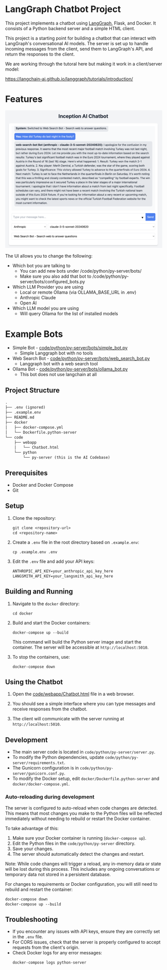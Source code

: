 # LangGraph Chatbot Project

This project implements a chatbot using [LangGraph](https://langchain-ai.github.io/langgraph/), Flask, and Docker. It consists of a Python backend server and a simple HTML client.

This project is a starting point for building a chatbot that can interact with LangGraph's conversational AI models. The server is set up to handle incoming messages from the client, send them to LangGraph's API, and return the responses to the client.

We are working through the tutoral here but making it work in a client/server model:

https://langchain-ai.github.io/langgraph/tutorials/introduction/

# Features

![docs/images/inception-ui.png](docs/images/inception-ui.png)

The UI allows you to change the following:

* Which bot you are talking to
  * You can add new bots under /code/python/py-server/bots/
  * Make sure you also add that bot to /code/python/py-server/bots/configured_bots.py
* Which LLM Provider you are using
  * Local or remote Ollama (via OLLAMA_BASE_URL in .env)
  * Anthropic Claude
  * Open AI
* Which LLM model you are using
  * Will query Ollama for the list of installed models

# Example Bots

* Simple Bot - [code/python/py-server/bots/simple_bot.py](code/python/py-server/bots/simple_bot.py)
  * Simple Langgraph bot with no tools 
* Web Search Bot - [code/python/py-server/bots/web_search_bot.py](code/python/py-server/bots/web_search_bot.py)
  * Langgraph bot with a web search tool
* Ollama Bot - [code/python/py-server/bots/ollama_bot.py](code/python/py-server/bots/ollama_bot.py)
   * This bot does not use langchain at all

## Project Structure

```
.
├── .env (ignored)
├── .example.env
├── README.md
├── docker
│   ├── docker-compose.yml
│   └── Dockerfile.python-server
└── code
    ├── webapp
    │   └── Chatbot.html
    └── python
        └── py-server (this is the AI Codebase)
```

## Prerequisites

- Docker and Docker Compose
- Git

## Setup

1. Clone the repository:
   ```
   git clone <repository-url>
   cd <repository-name>
   ```

2. Create a `.env` file in the root directory based on `.example.env`:
   ```
   cp .example.env .env
   ```

3. Edit the `.env` file and add your API keys:
   ```
   ANTHROPIC_API_KEY=your_anthropic_api_key_here
   LANGSMITH_API_KEY=your_langsmith_api_key_here
   ```

## Building and Running

1. Navigate to the `docker` directory:
   ```
   cd docker
   ```

2. Build and start the Docker containers:
   ```
   docker-compose up --build
   ```

   This command will build the Python server image and start the container. The server will be accessible at `http://localhost:5010`.

3. To stop the containers, use:
   ```
   docker-compose down
   ```

## Using the Chatbot

1. Open the [code/webapp/Chatbot.html](code/webapp/Chatbot.html) file in a web browser.

2. You should see a simple interface where you can type messages and receive responses from the chatbot.

3. The client will communicate with the server running at `http://localhost:5010`.

## Development

- The main server code is located in `code/python/py-server/server.py`.
- To modify the Python dependencies, update `code/python/py-server/requirements.txt`.
- The Gunicorn configuration is in `code/python/py-server/gunicorn.conf.py`.
- To modify the Docker setup, edit `docker/Dockerfile.python-server` and `docker/docker-compose.yml`.

### Auto-reloading during development

The server is configured to auto-reload when code changes are detected. This means that most changes you make to the Python files will be reflected immediately without needing to rebuild or restart the Docker container.

To take advantage of this:

1. Make sure your Docker container is running (`docker-compose up`).
2. Edit the Python files in the `code/python/py-server` directory.
3. Save your changes.
4. The server should automatically detect the changes and restart.

Note: While code changes will trigger a reload, any in-memory data or state will be lost during this process. This includes any ongoing conversations or temporary data not stored in a persistent database.

For changes to requirements or Docker configuration, you will still need to rebuild and restart the container:

```
docker-compose down
docker-compose up --build
```

## Troubleshooting

- If you encounter any issues with API keys, ensure they are correctly set in the `.env` file.
- For CORS issues, check that the server is properly configured to accept requests from the client's origin.
- Check Docker logs for any error messages:
  ```
  docker-compose logs python-server
  ```